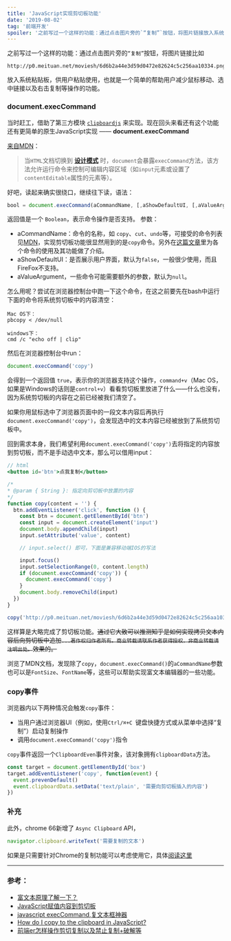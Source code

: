 ```yaml
---
title: 'JavaScript实现剪切板功能'
date: '2019-08-02'
tag: '前端开发'
spoiler: '之前写过一个这样的功能：通过点击图片旁的`“复制”`按钮，将图片链接放入系统粘贴板，供用户粘贴使用。'
---
```


之前写过一个这样的功能：通过点击图片旁的`“复制”`按钮，将图片链接比如

```
http://p0.meituan.net/moviesh/6d6b2a44e3d59d0472e82624c5c256aa10334.png
```

放入系统粘贴板，供用户粘贴使用，也就是一个简单的帮助用户减少鼠标移动、选中链接以及右击复制等操作的功能。

### document.execCommand
当时赶工，借助了第三方模块 [`clipboardjs`](https://clipboardjs.com/) 来实现。现在回头来看还有这个功能还有更简单的原生JavaScript实现 —— **document.execCommand**

[来自MDN](https://developer.mozilla.org/zh-CN/docs/Web/API/Document/execCommand)：

> 当`HTML`文档切换到 [**设计模式**](https://developer.mozilla.org/zh-CN/docs/Web/API/Document/designMode) 时，`document`会暴露`execCommand`方法，该方法允许运行命令来控制可编辑内容区域（如`input`元素或设置了`contentEditable`属性的元素等）。

好吧，读起来确实很绕口，继续往下读，语法：

```jsx
bool = document.execCommand(aCommandName, [,aShowDefaultUI, [,aValueArgument]])
```

返回值是一个 `Boolean`，表示命令操作是否支持。
参数：
- aCommandName：命令的名称，如 `copy`、`cut`、`undo`等，可接受的命令列表见[MDN](https://developer.mozilla.org/zh-CN/docs/Web/API/Document/execCommand#%E5%91%BD%E4%BB%A4)，实现剪切板功能很显然用到的是`copy`命令。另外在[这篇文章](https://blog.csdn.net/gertyy/article/details/65936318)里为各个命令的使用及其功能做了介绍。
- aShowDefaultUI：是否展示用户界面，默认为`false`，一般很少使用，而且FireFox不支持。
- aValueArgument，一些命令可能需要额外的参数，默认为`null`。

怎么用呢？尝试在浏览器控制台中跑一下这个命令，在这之前要先在bash中运行下面的命令将系统剪切板中的内容清空：

```shell
Mac OS下：
pbcopy < /dev/null

windows下：
cmd /c "echo off | clip"
```

然后在浏览器控制台中run：

```jsx
document.execCommand('copy')
```

会得到一个返回值 `true`，表示你的浏览器支持这个操作，`command+v`（Mac OS，如果是Windows的话则是`control+v`）看看剪切板里放进了什么——什么也没有，因为系统剪切板的内容在之前已经被我们清空了。

如果你用鼠标选中了浏览器页面中的一段文本内容后再执行```document.execCommand('copy')```，会发现选中的文本内容已经被放到了系统剪切板中。

回到需求本身，我们希望利用`document.execCommand('copy')`去将指定的内容放到剪切板，而不是手动选中文本，那么可以借用input：

```jsx
// html
<button id='btn'>点我复制</button>

/*
* @param { String }: 指定向剪切板中放置的内容
*/
function copy(content = '') {
  btn.addEventListener('click', function () {
    const btn = document.getElementById('btn')
    const input = document.createElement('input')
    document.body.appendChild(input)
    input.setAttribute('value', content)

    // input.select() 即可，下面是兼容移动端IOS的写法

    input.focus()
    input.setSelectionRange(0, content.length)
    if (document.execCommand('copy')) {
      document.execCommand('copy')
    }
    document.body.removeChild(input)
  })
}

copy('http://p0.meituan.net/moviesh/6d6b2a44e3d59d0472e82624c5c256aa10334.png')
```

这样算是大略完成了剪切板功能。~~通过它大致可以推测知乎是如何实现拷贝文本内容后向剪切板中追加`...著作权归作者所有。商业转载请联系作者获得授权，非商业转载请注明出处。`效果的。~~

浏览了MDN文档，发现除了`copy`，`document.execCommand()`的`aCommandName`参数也可以是`FontSize`、`FontName`等，这些可以帮助实现富文本编辑器的一些功能。

### copy事件
浏览器内以下两种情况会触发`copy`事件：
- 当用户通过浏览器UI（例如，使用`Ctrl/⌘+C `键盘快捷方式或从菜单中选择“复制”）启动复制操作
- 调用`document.execCommand('copy')`指令

`copy`事件返回一个`ClipboardEven`事件对象，该对象拥有`clipboardData`方法。

```js
const target = document.getElementById('box')
target.addEventListener('copy', function(event) {
  event.prevenDefault()
  event.clipboardData.setData('text/plain', '需要向剪切板插入的内容')
})
```

### 补充
此外，chrome 66新增了 `Async Clipboard` API，

```jsx
navigator.clipboard.writeText('需要复制的文本')
```

如果是只需要针对Chrome的复制功能可以考虑使用它，具体[阅读这里](https://zhuanlan.zhihu.com/p/34698155)

___
### 参考：
- [富文本原理了解一下？](https://juejin.im/post/5cfe4e8a6fb9a07ec63b09a4)
- [JavaScript赋值内容到剪切板](https://github.com/axuebin/articles/issues/26)
- [javascript execCommand,复文本框神器](https://blog.csdn.net/gertyy/article/details/65936318)
- [How do I copy to the clipboard in JavaScript?](https://stackoverflow.com/questions/400212/how-do-i-copy-to-the-clipboard-in-javascript)
- [前端er怎样操作剪切复制以及禁止复制+破解等](https://juejin.im/post/5b66993ee51d451924734c35)
